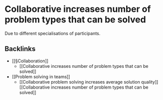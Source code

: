 # Collaborative increases number of problem types that can be solved
Due to different specialisations of participants.

## Backlinks
* [[§Collaboration]]
	* [[Collaborative increases number of problem types that can be solved]]
* [[Problem solving in teams]]
	* [[Collaborative problem solving increases average solution quality]]
[[Collaborative increases number of problem types that can be solved]]

<!-- {BearID:83840BD6-A725-4528-B260-89DCA61DF209-32756-000033EC65491DDD} -->
